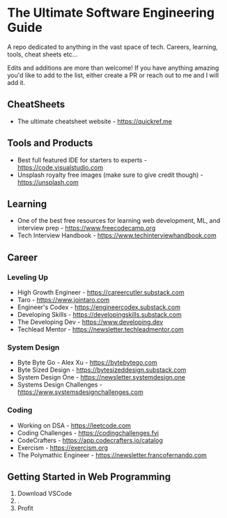 # The Ultimate Software Engineering Guide
A repo dedicated to anything in the vast space of tech. Careers, learning, tools, cheat sheets etc...

Edits and additions are more than welcome! If you have anything amazing you'd like to add to the list, either create a PR or reach out to me and I will add it.

## CheatSheets
- The ultimate cheatsheet website - https://quickref.me

## Tools and Products
- Best full featured IDE for starters to experts - https://code.visualstudio.com
- Unsplash royalty free images (make sure to give credit though) - https://unsplash.com

## Learning
- One of the best free resources for learning web development, ML, and interview prep - https://www.freecodecamp.org
- Tech Interview Handbook - https://www.techinterviewhandbook.com 

## Career
### Leveling Up
- High Growth Engineer - https://careercutler.substack.com
- Taro - https://www.jointaro.com
- Engineer's Codex - https://engineercodex.substack.com
- Developing Skills - https://developingskills.substack.com
- The Developing Dev - https://www.developing.dev
- Techlead Mentor - https://newsletter.techleadmentor.com

### System Design
- Byte Byte Go - Alex Xu - https://bytebytego.com
- Byte Sized Design - https://bytesizeddesign.substack.com
- System Design One - https://newsletter.systemdesign.one
- Systems Design Challenges - https://www.systemsdesignchallenges.com

### Coding
- Working on DSA - https://leetcode.com
- Coding Challenges - https://codingchallenges.fyi
- CodeCrafters - https://app.codecrafters.io/catalog
- Exercism - https://exercism.org
- The Polymathic Engineer - https://newsletter.francofernando.com

## Getting Started in Web Programming
1. Download VSCode
2. .
3. Profit


